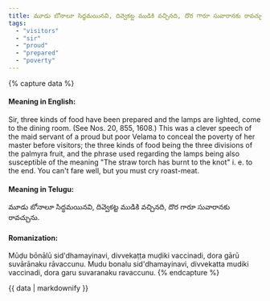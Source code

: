 ```yaml
---
title: మూడు బోనాలూ సిద్ధమయినవి, దివ్వెకట్ట ముడికి వచ్చినది, దొర గారూ సువారానకు రావచ్చును.
tags:
  - "visitors"
  - "sir"
  - "proud"
  - "prepared"
  - "poverty"
---
```


{% capture data %}
#### Meaning in English:
Sir, three kinds of food have been prepared and the lamps are lighted, come to the dining room.
(See Nos. 20, 855, 1608.)
This was a clever speech of the maid servant of a proud but poor Velama to conceal the poverty of her master before visitors; the three kinds of food being the three divisions of the palmyra fruit, and the phrase used regarding the lamps being also susceptible of the meaning "The straw torch has burnt to the knot" i. e. to the end.
You can't fare well, but you must cry roast-meat.

#### Meaning in Telugu:
మూడు బోనాలూ సిద్ధమయినవి, దివ్వెకట్ట ముడికి వచ్చినది, దొర గారూ సువారానకు రావచ్చును.

#### Romanization:
Mūḍu bōnālū sid'dhamayinavi, divvekaṭṭa muḍiki vaccinadi, dora gārū suvārānaku rāvaccunu.
Mudu bonalu sid'dhamayinavi, divvekatta mudiki vaccinadi, dora garu suvaranaku ravaccunu.
{% endcapture %}

{{ data | markdownify }}

